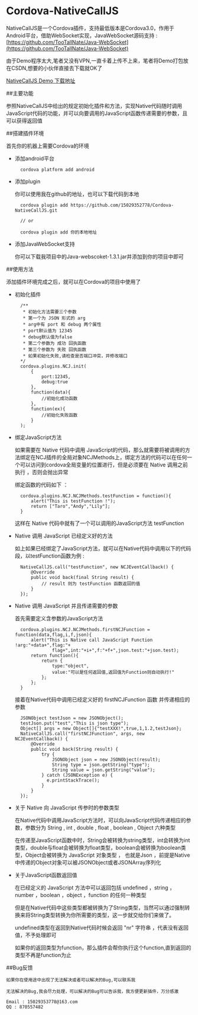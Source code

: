 
# Cordova-NativeCallJS

NativeCallJS是一个Cordova插件，支持最低版本是Cordova3.0，作用于Android平台，借助WebSocket实现，JavaWebSocket源码支持 : [https://github.com/TooTallNate/Java-WebSocket](https://github.com/TooTallNate/Java-WebSocket)

由于Demo程序太大,笔者又没有VPN,一直卡着上传不上来，笔者将Demo打包放在CSDN,想要的小伙伴直接去下载就OK了

[NativeCallJS Demo 下载地址](http://download.csdn.net/detail/yangjizhao/9614707)

##主要功能

参照NativeCallJS中给出的规定初始化插件和方法，实现Native代码随时调用JavaScript代码的功能，并可以向要调用的JavaScript函数传递需要的参数，且可以获得返回值

##搭建插件环境

首先你的机器上需要Cordova的环境

- 添加android平台

	

		cordova platform add android
	

- 添加plugin
  
	你可以使用我在github的地址，也可以下载代码到本地
	
	
		
		cordova plugin add https://github.com/15029352778/Cordova-NativeCallJS.git
		
		// or
		
		cordova plugin add 你的本地地址

	
- 添加JavaWebSocket支持
	
	你可以下载我项目中的Java-webscoket-1.3.1.jar并添加到你的项目中即可


##使用方法
	
添加插件环境完成之后，就可以在Cordova的项目中使用了

- 初始化插件
	
		/**
		 * 初始化方法需要三个参数
		 * 第一个为 JSON 形式的 arg
		 * arg中有 port 和 debug 两个属性
		 * port默认值为 12345
		 * debug默认值为false
		 * 第二个参数为 成功 回执函数
		 * 第三个参数为 失败 回执函数
		 * 如果初始化失败,请检查是否端口冲突，并修改端口 
		*/
		cordova.plugins.NCJ.init(
			{
				port:12345,
				debug:true
			},
			function(data){
				//初始化成功函数
			},
			function(ex){
				//初始化失败函数
			}
		);

- 绑定JavaScript方法

	如果需要在 Native 代码中调用 JavaScript的代码，那么就需要将被调用的方法绑定在NCJ插件的全局对象NCJMethods上，绑定方法的代码可以在任何一个可以访问到cordova全局变量的位置进行，但是必须要在 Native 调用之前执行 ，否则会抛出异常

	绑定函数的代码如下 ：
		
		cordova.plugins.NCJ.NCJMethods.testFunction = function(){
	        alert("This is testFunction !");
	        return ["Taro","Andy","Lily"];
	    }

	这样在 Native 代码中就有了一个可以调用的JavaScript方法 testFunction

- Native 调用 JavaScript 已经定义好的方法

	如上如果已经绑定了JavaScript方法，就可以在Native代码中调用以下的代码段，以testFunction函数为例 :
		
		NativeCallJS.call("testFunction", new NCJEventCallback() {
            @Override
            public void back(final String result) {
               	// result 则为 testFunction 函数返回的值
            }
        });

- Native 调用 JavaScript 并且传递需要的参数

	首先需要定义含参数的JavaScript方法
	
		cordova.plugins.NCJ.NCJMethods.firstNCJFunction = function(data,flag,i,f,json){
            alert("This is Native call JavaScript Function !arg:"+data+",flag:"+
                    flag+",int:"+i+",f:"+f+",json.test:"+json.test);
            return function(){
                return {
                    type:"object",
                    value:"可以是任何返回值,返回值为Function则自动执行!"
                };
            };
        }
	
	接着在Native代码中调用已经定义好的 firstNCJFunction 函数 并传递相应的参数
	
		JSONObject testJson = new JSONObject();
        testJson.put("test","This is json type");
        Object[] args = new Object[]{"testXXX!",true,1,1.2,testJson};
        NativeCallJS.call("firstNCJFunction", args, new NCJEventCallback() {
            @Override
            public void back(String result) {
                try {
                    JSONObject json = new JSONObject(result);
                    String type = json.getString("type");
                    String value = json.getString("value");
                } catch (JSONException e) {
                  e.printStackTrace();
                }
            }
        });

- 关于 Native 向 JavaScript 传参时的参数类型

	在Native代码中调用JavaScript方法时，可以向JavaScript代码传递相应的参数，参数分为 String , int , double , float , boolean , Object 六种类型
	
	在传递至JavaScript函数中时，String会被转换为string类型，int会转换为int类型，double与float会被转换为float类型，boolean会被转换为boolean类型，Object会被转换为 JavaScript 对象类型 ， 也就是Json ，前提是Native中传递的Object对象可以被JSONObject或者JSONArray序列化

- 关于JavaScript函数返回值

	在已经定义的 JavaScript 方法中可以返回包括 undefined ，string ，number ，boolean ，object ，function 的任何一种类型
	
	但是在Native代码中这些类型都被转换为了String类型，当然可以通过强制转换来将String类型转换为你所需要的类型，这一步就交给你们来做了。

	undefined类型在返回到Native代码时候会返回 "nr" 字符串 ，代表没有返回值，不予处理即可

	如果你的返回类型为function，那么插件会帮你执行这个function,直到返回的类型不再是function为止	

##Bug反馈

	如果你在使用途中出现了无法解决或者可以解决的Bug,可以联系我
	
	无法解决的Bug,我会尽力处理，可以解决的Bug可以告诉我，我方便更新插件，万分感激
	
	Email : 15029353778@163.com
	QQ : 870557482 

	


